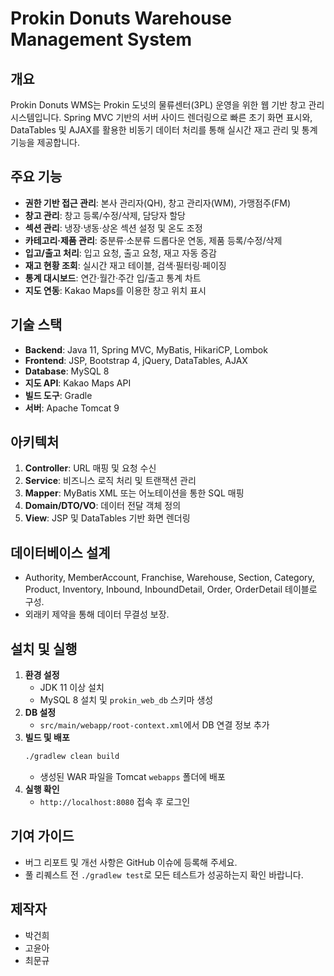 # Prokin Donuts Warehouse Management System

## 개요
Prokin Donuts WMS는 Prokin 도넛의 물류센터(3PL) 운영을 위한 웹 기반 창고 관리 시스템입니다. Spring MVC 기반의 서버 사이드 렌더링으로 빠른 초기 화면 표시와, DataTables 및 AJAX를 활용한 비동기 데이터 처리를 통해 실시간 재고 관리 및 통계 기능을 제공합니다.

## 주요 기능
- **권한 기반 접근 관리**: 본사 관리자(QH), 창고 관리자(WM), 가맹점주(FM)
- **창고 관리**: 창고 등록/수정/삭제, 담당자 할당
- **섹션 관리**: 냉장·냉동·상온 섹션 설정 및 온도 조정
- **카테고리·제품 관리**: 중분류·소분류 드롭다운 연동, 제품 등록/수정/삭제
- **입고/출고 처리**: 입고 요청, 출고 요청, 재고 자동 증감
- **재고 현황 조회**: 실시간 재고 테이블, 검색·필터링·페이징
- **통계 대시보드**: 연간·월간·주간 입/출고 통계 차트
- **지도 연동**: Kakao Maps를 이용한 창고 위치 표시

## 기술 스택
- **Backend**: Java 11, Spring MVC, MyBatis, HikariCP, Lombok
- **Frontend**: JSP, Bootstrap 4, jQuery, DataTables, AJAX
- **Database**: MySQL 8
- **지도 API**: Kakao Maps API
- **빌드 도구**: Gradle
- **서버**: Apache Tomcat 9

## 아키텍처
1. **Controller**: URL 매핑 및 요청 수신
2. **Service**: 비즈니스 로직 처리 및 트랜잭션 관리
3. **Mapper**: MyBatis XML 또는 어노테이션을 통한 SQL 매핑
4. **Domain/DTO/VO**: 데이터 전달 객체 정의
5. **View**: JSP 및 DataTables 기반 화면 렌더링

## 데이터베이스 설계
- Authority, MemberAccount, Franchise, Warehouse, Section, Category, Product, Inventory, Inbound, InboundDetail, Order, OrderDetail 테이블로 구성.
- 외래키 제약을 통해 데이터 무결성 보장.

## 설치 및 실행
1. **환경 설정**
   - JDK 11 이상 설치
   - MySQL 8 설치 및 `prokin_web_db` 스키마 생성
2. **DB 설정**
   - `src/main/webapp/root-context.xml`에서 DB 연결 정보 추가
3. **빌드 및 배포**
   ```bash
   ./gradlew clean build
   ```
   - 생성된 WAR 파일을 Tomcat `webapps` 폴더에 배포
4. **실행 확인**
   - `http://localhost:8080` 접속 후 로그인

## 기여 가이드
- 버그 리포트 및 개선 사항은 GitHub 이슈에 등록해 주세요.
- 풀 리퀘스트 전 `./gradlew test`로 모든 테스트가 성공하는지 확인 바랍니다.

## 제작자
- 박건희
- 고윤아
- 최문규

